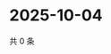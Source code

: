 # 2025-10-04

共 0 条

<!-- BEGIN ZHIHUQUESTIONS -->
<!-- 最后更新时间 Sat Oct 04 2025 00:13:13 GMT+0800 (China Standard Time) -->

<!-- END ZHIHUQUESTIONS -->

